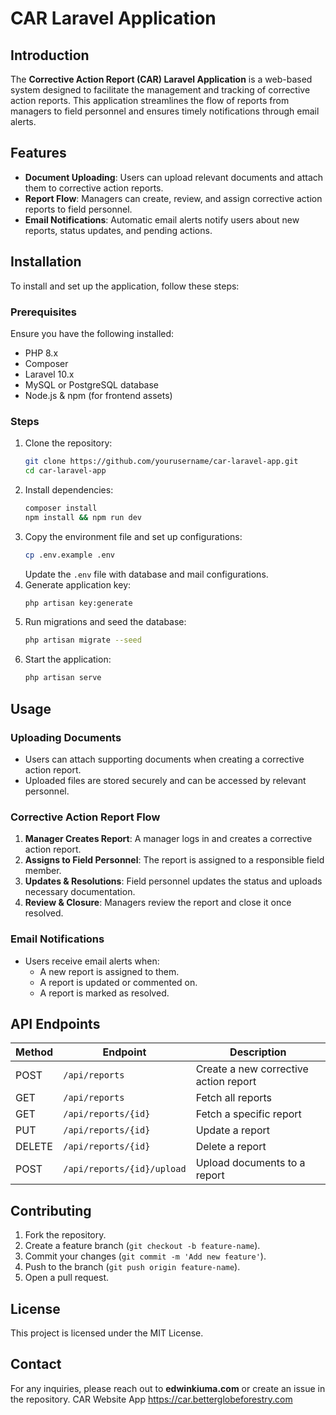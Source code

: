 # CAR Laravel Application

## Introduction
The **Corrective Action Report (CAR) Laravel Application** is a web-based system designed to facilitate the management and tracking of corrective action reports. This application streamlines the flow of reports from managers to field personnel and ensures timely notifications through email alerts.

## Features
- **Document Uploading**: Users can upload relevant documents and attach them to corrective action reports.
- **Report Flow**: Managers can create, review, and assign corrective action reports to field personnel.
- **Email Notifications**: Automatic email alerts notify users about new reports, status updates, and pending actions.

## Installation
To install and set up the application, follow these steps:

### Prerequisites
Ensure you have the following installed:
- PHP 8.x
- Composer
- Laravel 10.x
- MySQL or PostgreSQL database
- Node.js & npm (for frontend assets)

### Steps
1. Clone the repository:
   ```sh
   git clone https://github.com/yourusername/car-laravel-app.git
   cd car-laravel-app
   ```
2. Install dependencies:
   ```sh
   composer install
   npm install && npm run dev
   ```
3. Copy the environment file and set up configurations:
   ```sh
   cp .env.example .env
   ```
   Update the `.env` file with database and mail configurations.
4. Generate application key:
   ```sh
   php artisan key:generate
   ```
5. Run migrations and seed the database:
   ```sh
   php artisan migrate --seed
   ```
6. Start the application:
   ```sh
   php artisan serve
   ```

## Usage

### Uploading Documents
- Users can attach supporting documents when creating a corrective action report.
- Uploaded files are stored securely and can be accessed by relevant personnel.

### Corrective Action Report Flow
1. **Manager Creates Report**: A manager logs in and creates a corrective action report.
2. **Assigns to Field Personnel**: The report is assigned to a responsible field member.
3. **Updates & Resolutions**: Field personnel updates the status and uploads necessary documentation.
4. **Review & Closure**: Managers review the report and close it once resolved.

### Email Notifications
- Users receive email alerts when:
  - A new report is assigned to them.
  - A report is updated or commented on.
  - A report is marked as resolved.

## API Endpoints
| Method | Endpoint | Description |
|--------|---------|-------------|
| POST | `/api/reports` | Create a new corrective action report |
| GET | `/api/reports` | Fetch all reports |
| GET | `/api/reports/{id}` | Fetch a specific report |
| PUT | `/api/reports/{id}` | Update a report |
| DELETE | `/api/reports/{id}` | Delete a report |
| POST | `/api/reports/{id}/upload` | Upload documents to a report |

## Contributing
1. Fork the repository.
2. Create a feature branch (`git checkout -b feature-name`).
3. Commit your changes (`git commit -m 'Add new feature'`).
4. Push to the branch (`git push origin feature-name`).
5. Open a pull request.

## License
This project is licensed under the MIT License.

## Contact
For any inquiries, please reach out to **edwinkiuma.com** or create an issue in the repository.
CAR Website App <a>https://car.betterglobeforestry.com </a>


